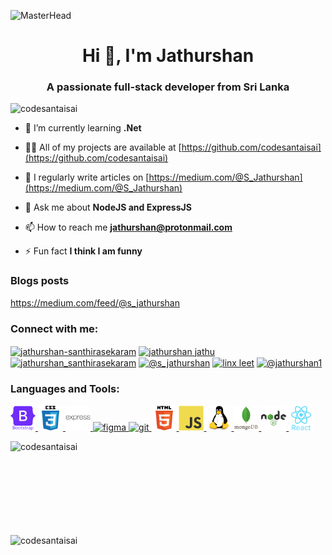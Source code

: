 ![MasterHead]([https://i.ibb.co/d2nZXJJ/Black-Technology-Linked-In-Banner.png](https://ibb.co/W3L6tph))
<h1 align="center">Hi 👋, I'm Jathurshan</h1>
<h3 align="center">A passionate full-stack developer from Sri Lanka</h3>

<p align="left"> <img src="https://komarev.com/ghpvc/?username=codesantaisai&label=Profile%20views&color=0e75b6&style=flat" alt="codesantaisai" /> </p>

- 🌱 I’m currently learning **.Net**

- 👨‍💻 All of my projects are available at [https://github.com/codesantaisai](https://github.com/codesantaisai)

- 📝 I regularly write articles on [https://medium.com/@S_Jathurshan](https://medium.com/@S_Jathurshan)

- 💬 Ask me about **NodeJS and ExpressJS**

- 📫 How to reach me **jathurshan@protonmail.com**

- ⚡ Fun fact **I think I am funny**

### Blogs posts
<!-- BLOG-POST-LIST:START -->
https://medium.com/feed/@s_jathurshan
<!-- BLOG-POST-LIST:END -->

<h3 align="left">Connect with me:</h3>
<p align="left">
<a href="https://linkedin.com/in/jathurshan-santhirasekaram" target="blank"><img align="center" src="https://raw.githubusercontent.com/rahuldkjain/github-profile-readme-generator/master/src/images/icons/Social/linked-in-alt.svg" alt="jathurshan-santhirasekaram" height="30" width="40" /></a>
<a href="https://fb.com/jathurshan.jathu.524" target="blank"><img align="center" src="https://raw.githubusercontent.com/rahuldkjain/github-profile-readme-generator/master/src/images/icons/Social/facebook.svg" alt="jathurshan jathu" height="30" width="40" /></a>
<a href="https://instagram.com/jathurshan_santhirasekaram" target="blank"><img align="center" src="https://raw.githubusercontent.com/rahuldkjain/github-profile-readme-generator/master/src/images/icons/Social/instagram.svg" alt="jathurshan_santhirasekaram" height="30" width="40" /></a>
<a href="https://medium.com/@s_jathurshan" target="blank"><img align="center" src="https://raw.githubusercontent.com/rahuldkjain/github-profile-readme-generator/master/src/images/icons/Social/medium.svg" alt="@s_jathurshan" height="30" width="40" /></a>
<a href="https://www.youtube.com/@Linxleet" target="blank"><img align="center" src="https://raw.githubusercontent.com/rahuldkjain/github-profile-readme-generator/master/src/images/icons/Social/youtube.svg" alt="linx leet" height="30" width="40" /></a>
<a href="https://www.hackerrank.com/jathurshan1?hr_r=1" target="blank"><img align="center" src="https://raw.githubusercontent.com/rahuldkjain/github-profile-readme-generator/master/src/images/icons/Social/hackerrank.svg" alt="@jathurshan1" height="30" width="40" /></a>
</p>

<h3 align="left">Languages and Tools:</h3>
<p align="left"> <a href="https://getbootstrap.com" target="_blank" rel="noreferrer"> <img src="https://raw.githubusercontent.com/devicons/devicon/master/icons/bootstrap/bootstrap-plain-wordmark.svg" alt="bootstrap" width="40" height="40"/> </a> <a href="https://www.w3schools.com/css/" target="_blank" rel="noreferrer"> <img src="https://raw.githubusercontent.com/devicons/devicon/master/icons/css3/css3-original-wordmark.svg" alt="css3" width="40" height="40"/> </a> <a href="https://expressjs.com" target="_blank" rel="noreferrer"> <img src="https://raw.githubusercontent.com/devicons/devicon/master/icons/express/express-original-wordmark.svg" alt="express" width="40" height="40"/> </a> <a href="https://www.figma.com/" target="_blank" rel="noreferrer"> <img src="https://www.vectorlogo.zone/logos/figma/figma-icon.svg" alt="figma" width="40" height="40"/> </a> <a href="https://git-scm.com/" target="_blank" rel="noreferrer"> <img src="https://www.vectorlogo.zone/logos/git-scm/git-scm-icon.svg" alt="git" width="40" height="40"/> </a> <a href="https://www.w3.org/html/" target="_blank" rel="noreferrer"> <img src="https://raw.githubusercontent.com/devicons/devicon/master/icons/html5/html5-original-wordmark.svg" alt="html5" width="40" height="40"/> </a> <a href="https://developer.mozilla.org/en-US/docs/Web/JavaScript" target="_blank" rel="noreferrer"> <img src="https://raw.githubusercontent.com/devicons/devicon/master/icons/javascript/javascript-original.svg" alt="javascript" width="40" height="40"/> </a> <a href="https://www.linux.org/" target="_blank" rel="noreferrer"> <img src="https://raw.githubusercontent.com/devicons/devicon/master/icons/linux/linux-original.svg" alt="linux" width="40" height="40"/> </a> <a href="https://www.mongodb.com/" target="_blank" rel="noreferrer"> <img src="https://raw.githubusercontent.com/devicons/devicon/master/icons/mongodb/mongodb-original-wordmark.svg" alt="mongodb" width="40" height="40"/> </a> <a href="https://nodejs.org" target="_blank" rel="noreferrer"> <img src="https://raw.githubusercontent.com/devicons/devicon/master/icons/nodejs/nodejs-original-wordmark.svg" alt="nodejs" width="40" height="40"/> </a> <a href="https://reactjs.org/" target="_blank" rel="noreferrer"> <img src="https://raw.githubusercontent.com/devicons/devicon/master/icons/react/react-original-wordmark.svg" alt="react" width="40" height="40"/> </a> </p>

<p><img align="left" src="https://github-readme-stats.vercel.app/api/top-langs?username=codesantaisai&show_icons=true&locale=en&layout=compact" alt="codesantaisai" /></p> 
<br><br><br><br><br><br><br><br>

<p>&nbsp;<img align="left" src="https://github-readme-stats.vercel.app/api?username=codesantaisai&show_icons=true&locale=en" alt="codesantaisai" /></p>

